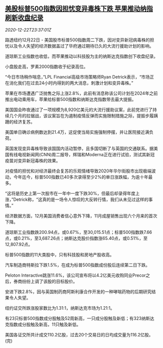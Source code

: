 <!--1608681245000-->
[美股标普500指数因担忧变异毒株下跌 苹果推动纳指刷新收盘纪录](https://cn.reuters.com/article/us-stock-covid-apple-1222-idCNKBS28W2R8)
------

<div><i>2020-12-22T23:37:01Z</i></div><p>路透纽约12月22日 - 美国股市标普500指数周二下跌，因对变异新冠病毒株的担忧以及令人失望的经济数据盖过了华府通过期待已久的大流行援助计划的影响。</p><p>道琼斯工业指数也收低，而苹果推动以科技股为主的纳斯达克指数创下收盘纪录。</p><p>小盘股走高，罗素2000指数收于纪录高位。</p><p>“今日市场稍作喘息，”LPL Financial高级市场策略师Ryan Detrick表示，“市场正在消化我们在过去24小时内得到的两大消息，刺激计划和变异毒株。”</p><p>苹果在市场遭遇广泛抛售之际上涨2.8%，此前有消息称该公司计划在2024年之前推出电动乘用车，苹果给标普500指数和纳斯达克指数带去最大提振。</p><p>美国国会昨夜通过了一项规模为8,920亿美元的大流行援助议案，此前党进行了持续几个月的拉锯战，该议案旨在为遏制疫情反弹而实施限制措施之际，提振步履蹒跚的经济复苏。</p><p>美国单日确诊病例数达到21.4万，这促使当局实施强制停摆，并让医院接近满负荷。</p><p>英国发现变异毒株导致该国国内活动暂停，且多国切断了与英国的交通联系。据美国有线电视新闻网(CNN)周二报导，辉瑞和Moderna正在进行试验，测试其新冠疫苗对变异新冠毒株的效果。</p><p>对疫情的担忧和对经济最终会复苏的乐观情绪导致2020年华尔街股市出现极端波动，今年迄今，标普500指数已40多次录得至少2%的单日涨跌幅，为逾十年最多。</p><p>“这将是历史上第一次股市在一年中一度下跌30%，但最后却录得年度上涨，”Detrick称，“这真的是一场令人惊叹的大反转行情，我们从未见过这样的事情。”</p><p>经济数据方面，12月美国消费者信心意外下降，11月成屋销售出现六个月来的首次下降。</p><p>道琼斯工业指数跌200.94点，或0.67%，至30,015.51点；标普500指数跌7.66点，或0.21%，至3,687.26点；纳斯达克股价指数涨65.40点，或0.51%，至12,807.92点。</p><p>标普500指数的11大类股中，只有科技股和房地产股收高。</p><p>汽车制造商特斯拉下跌1.5%，在成为标普500指数成份股后连续第二日下跌。</p><p>Peloton Interactive跳涨11.6%，该公司宣布将以4.2亿美元收购同业Precor之后，券商纷纷上调了该股的目标股价。</p><p>安进下跌2.8%，因与英国制药商阿斯利康合作开发的一种哮喘药物的后期研究结果令人失望。</p><p>纽约证交所跌涨股家数比为1.31:1，纳斯达克市场为1.21:1。</p><p>有23只标普500指数成分股触及52周新高，一只成分股触及新低；有323纳斯达克指数成分股触及新高，11只触及新低。</p><p>美国各证交所共计成交110.2亿股，过去20个交易日的日均成交量为116.2亿股。(完)</p>
